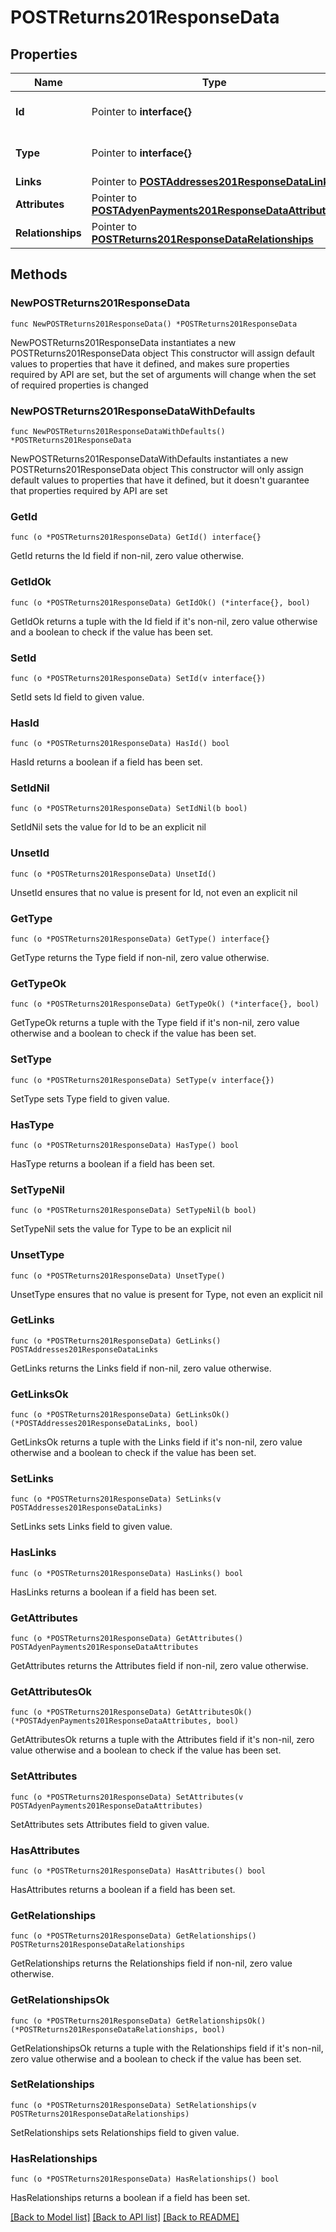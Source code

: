 # POSTReturns201ResponseData

## Properties

Name | Type | Description | Notes
------------ | ------------- | ------------- | -------------
**Id** | Pointer to **interface{}** | The resource&#39;s id | [optional] 
**Type** | Pointer to **interface{}** | The resource&#39;s type | [optional] 
**Links** | Pointer to [**POSTAddresses201ResponseDataLinks**](POSTAddresses201ResponseDataLinks.md) |  | [optional] 
**Attributes** | Pointer to [**POSTAdyenPayments201ResponseDataAttributes**](POSTAdyenPayments201ResponseDataAttributes.md) |  | [optional] 
**Relationships** | Pointer to [**POSTReturns201ResponseDataRelationships**](POSTReturns201ResponseDataRelationships.md) |  | [optional] 

## Methods

### NewPOSTReturns201ResponseData

`func NewPOSTReturns201ResponseData() *POSTReturns201ResponseData`

NewPOSTReturns201ResponseData instantiates a new POSTReturns201ResponseData object
This constructor will assign default values to properties that have it defined,
and makes sure properties required by API are set, but the set of arguments
will change when the set of required properties is changed

### NewPOSTReturns201ResponseDataWithDefaults

`func NewPOSTReturns201ResponseDataWithDefaults() *POSTReturns201ResponseData`

NewPOSTReturns201ResponseDataWithDefaults instantiates a new POSTReturns201ResponseData object
This constructor will only assign default values to properties that have it defined,
but it doesn't guarantee that properties required by API are set

### GetId

`func (o *POSTReturns201ResponseData) GetId() interface{}`

GetId returns the Id field if non-nil, zero value otherwise.

### GetIdOk

`func (o *POSTReturns201ResponseData) GetIdOk() (*interface{}, bool)`

GetIdOk returns a tuple with the Id field if it's non-nil, zero value otherwise
and a boolean to check if the value has been set.

### SetId

`func (o *POSTReturns201ResponseData) SetId(v interface{})`

SetId sets Id field to given value.

### HasId

`func (o *POSTReturns201ResponseData) HasId() bool`

HasId returns a boolean if a field has been set.

### SetIdNil

`func (o *POSTReturns201ResponseData) SetIdNil(b bool)`

 SetIdNil sets the value for Id to be an explicit nil

### UnsetId
`func (o *POSTReturns201ResponseData) UnsetId()`

UnsetId ensures that no value is present for Id, not even an explicit nil
### GetType

`func (o *POSTReturns201ResponseData) GetType() interface{}`

GetType returns the Type field if non-nil, zero value otherwise.

### GetTypeOk

`func (o *POSTReturns201ResponseData) GetTypeOk() (*interface{}, bool)`

GetTypeOk returns a tuple with the Type field if it's non-nil, zero value otherwise
and a boolean to check if the value has been set.

### SetType

`func (o *POSTReturns201ResponseData) SetType(v interface{})`

SetType sets Type field to given value.

### HasType

`func (o *POSTReturns201ResponseData) HasType() bool`

HasType returns a boolean if a field has been set.

### SetTypeNil

`func (o *POSTReturns201ResponseData) SetTypeNil(b bool)`

 SetTypeNil sets the value for Type to be an explicit nil

### UnsetType
`func (o *POSTReturns201ResponseData) UnsetType()`

UnsetType ensures that no value is present for Type, not even an explicit nil
### GetLinks

`func (o *POSTReturns201ResponseData) GetLinks() POSTAddresses201ResponseDataLinks`

GetLinks returns the Links field if non-nil, zero value otherwise.

### GetLinksOk

`func (o *POSTReturns201ResponseData) GetLinksOk() (*POSTAddresses201ResponseDataLinks, bool)`

GetLinksOk returns a tuple with the Links field if it's non-nil, zero value otherwise
and a boolean to check if the value has been set.

### SetLinks

`func (o *POSTReturns201ResponseData) SetLinks(v POSTAddresses201ResponseDataLinks)`

SetLinks sets Links field to given value.

### HasLinks

`func (o *POSTReturns201ResponseData) HasLinks() bool`

HasLinks returns a boolean if a field has been set.

### GetAttributes

`func (o *POSTReturns201ResponseData) GetAttributes() POSTAdyenPayments201ResponseDataAttributes`

GetAttributes returns the Attributes field if non-nil, zero value otherwise.

### GetAttributesOk

`func (o *POSTReturns201ResponseData) GetAttributesOk() (*POSTAdyenPayments201ResponseDataAttributes, bool)`

GetAttributesOk returns a tuple with the Attributes field if it's non-nil, zero value otherwise
and a boolean to check if the value has been set.

### SetAttributes

`func (o *POSTReturns201ResponseData) SetAttributes(v POSTAdyenPayments201ResponseDataAttributes)`

SetAttributes sets Attributes field to given value.

### HasAttributes

`func (o *POSTReturns201ResponseData) HasAttributes() bool`

HasAttributes returns a boolean if a field has been set.

### GetRelationships

`func (o *POSTReturns201ResponseData) GetRelationships() POSTReturns201ResponseDataRelationships`

GetRelationships returns the Relationships field if non-nil, zero value otherwise.

### GetRelationshipsOk

`func (o *POSTReturns201ResponseData) GetRelationshipsOk() (*POSTReturns201ResponseDataRelationships, bool)`

GetRelationshipsOk returns a tuple with the Relationships field if it's non-nil, zero value otherwise
and a boolean to check if the value has been set.

### SetRelationships

`func (o *POSTReturns201ResponseData) SetRelationships(v POSTReturns201ResponseDataRelationships)`

SetRelationships sets Relationships field to given value.

### HasRelationships

`func (o *POSTReturns201ResponseData) HasRelationships() bool`

HasRelationships returns a boolean if a field has been set.


[[Back to Model list]](../README.md#documentation-for-models) [[Back to API list]](../README.md#documentation-for-api-endpoints) [[Back to README]](../README.md)


